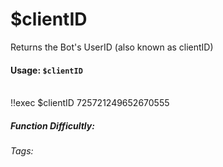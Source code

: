 # $clientID
Returns the Bot's UserID (also known as clientID)

#### Usage: `$clientID`

<br/>
<discord-messages>
	<discord-message :bot="false" role-color="#ffcc9a" author="Member">
		!!exec $clientID
	</discord-message>
	<discord-message :bot="true" role-color="#0099ff" author="Custom Command" avatar="https://media.discordapp.net/avatars/725721249652670555/781224f90c3b841ba5b40678e032f74a.webp">
		725721249652670555
	</discord-message>
</discord-messages>

##### Function Difficultly: <Badge type="tip" text="Easy" vertical="middle" /> 
###### Tags: <Badge type="tip" text="bots" vertical="middle" /> <Badge type="tip" text="ID" vertical="middle" /> <Badge type="tip" text="user ID" vertical="middle" /> <Badge type="tip" text="Custom Command" vertical="middle" />
